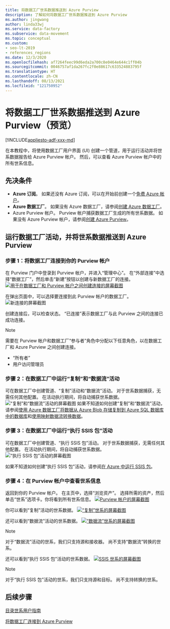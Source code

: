 ```yaml
---
title: 将数据工厂世系数据推送到 Azure Purview
description: 了解如何将数据工厂世系数据推送到 Azure Purview
ms.author: jingwang
author: linda33wj
ms.service: data-factory
ms.subservice: data-movement
ms.topic: conceptual
ms.custom:
- seo-lt-2019
- references_regions
ms.date: 12/3/2020
ms.openlocfilehash: af7264feec99d6eda2a700c8e0464e644c1ff04b
ms.sourcegitcommit: 0046757af1da267fc2f0e88617c633524883795f
ms.translationtype: HT
ms.contentlocale: zh-CN
ms.lasthandoff: 08/13/2021
ms.locfileid: "121750952"
---
```

# <a name="push-data-factory-lineage-data-to-azure-purview-preview"></a>将数据工厂世系数据推送到 Azure Purview（预览）

[!INCLUDE[appliesto-adf-xxx-md](includes/appliesto-adf-xxx-md.md)]

在本教程中，将使用数据工厂用户界面 (UI) 创建一个管道，用于运行活动并将世系数据报告给 Azure Purview 帐户。 然后，可以查看 Azure Purview 帐户中的所有世系信息。

## <a name="prerequisites"></a>先决条件
* **Azure 订阅**。 如果还没有 Azure 订阅，可以在开始前创建一个[免费 Azure 帐户](https://azure.microsoft.com/free/)。
* **Azure 数据工厂**。 如果没有 Azure 数据工厂，请参阅[创建 Azure 数据工厂](./quickstart-create-data-factory-portal.md)。
* Azure Purview 帐户。 Purview 帐户捕获数据工厂生成的所有世系数据。 如果没有 Azure Purview 帐户，请参阅[创建 Azure Purview](../purview/create-catalog-portal.md)。


## <a name="run-data-factory-activities-and-push-lineage-data-to-azure-purview"></a>运行数据工厂活动，并将世系数据推送到 Azure Purview
### <a name="step-1--connect-data-factory-to-your-purview-account"></a>步骤 1：将数据工厂连接到你的 Purview 帐户
在 Purview 门户中登录到 Purview 帐户，并进入“管理中心”。 在“外部连接”中选择“数据工厂”，然后单击“新建”按钮以创建与新数据工厂的连接。 
[![用于在数据工厂和 Purview 帐户之间创建连接的屏幕截图](./media/data-factory-purview/connect-adf-to-purview.png) ](./media/data-factory-purview/connect-adf-to-purview.png#lightbox)

在弹出页面中，可以选择要连接到此 Purview 帐户的数据工厂。 
![新连接的屏幕截图](./media/data-factory-purview/new-adf-purview-connection.png)

创建连接后，可以检查状态。 “已连接”表示数据工厂与此 Purview 之间的连接已成功连接。 
> [!NOTE]
> 需要在 Purview 帐户和数据工厂“参与者”角色中分配以下任意角色，以在数据工厂和 Azure Purview 之间创建连接。
> - “所有者”
> - 用户访问管理员

### <a name="step-2-run-copy-and-dataflow-activities-in-data-factory"></a>步骤 2：在数据工厂中运行“复制”和“数据流”活动
可在数据工厂中创建管道、“复制”活动和“数据流”活动。 对于世系数据捕获，无需任何其他配置。 在活动执行期间，将自动捕获世系数据。
![“复制”和“数据流”活动的屏幕截图](./media/data-factory-purview/adf-activities-for-lineage.png) 如果不知道如何创建“复制”和“数据流”活动，请参阅[使用 Azure 数据工厂将数据从 Azure Blob 存储复制到 Azure SQL 数据库中的数据库](./tutorial-copy-data-portal.md)和[使用映射数据流转换数据](./tutorial-data-flow.md)。

### <a name="step-3-run-execute-ssis-package-activities-in-data-factory"></a>步骤 3：在数据工厂中运行“执行 SSIS 包”活动
可在数据工厂中创建管道、“执行 SSIS 包”活动。 对于世系数据捕获，无需任何其他配置。 在活动执行期间，将自动捕获世系数据。
![“执行 SSIS 包”活动的屏幕截图](./media/data-factory-purview/ssis-activities-for-lineage.png)

如果不知道如何创建“执行 SSIS 包”活动，请参阅[在 Azure 中运行 SSIS 包](./tutorial-deploy-ssis-packages-azure.md)。

### <a name="step-4-view-lineage-information-in-your-purview-account"></a>步骤 4：在 Purview 帐户中查看世系信息
返回到你的 Purview 帐户。 在主页中，选择“浏览资产”。 选择所需的资产，然后单击“世系”选项卡。你将看到所有世系信息。
[![Purview 帐户的屏幕截图](./media/data-factory-purview/view-dataset.png) ](./media/data-factory-purview/view-dataset.png#lightbox)

你可以看到“复制”活动的世系数据。
[![“复制”世系的屏幕截图](./media/data-factory-purview/copy-lineage.png) ](./media/data-factory-purview/copy-lineage.png#lightbox)

还可以看到“数据流”活动的世系数据。
[![“数据流”世系的屏幕截图](./media/data-factory-purview/dataflow-lineage.png) ](./media/data-factory-purview/dataflow-lineage.png#lightbox)

> [!NOTE] 
> 对于“数据流”活动的世系，我们只支持源和接收器。 尚不支持“数据流”转换的世系。

还可以看到“执行 SSIS 包”活动的世系数据。
[![SSIS 世系的屏幕截图](./media/data-factory-purview/ssis-lineage.png) ](./media/data-factory-purview/ssis-lineage.png#lightbox)

> [!NOTE] 
> 对于“执行 SSIS 包”活动的世系，我们只支持源和目标。 尚不支持转换的世系。

## <a name="next-steps"></a>后续步骤
[目录世系用户指南](../purview/catalog-lineage-user-guide.md)

[将数据工厂连接到 Azure Purview](connect-data-factory-to-azure-purview.md)
